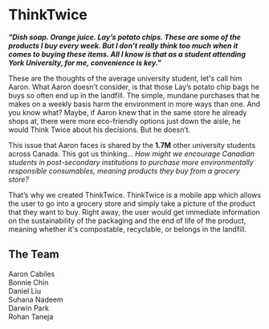 # ThinkTwice

__*"Dish soap. Orange juice. Lay’s potato chips. These are some of the products I buy every week. But I don’t really think too much when it comes to buying these items. All I know is that as a student attending York University, for me, convenience is key."*__

These are the thoughts of the average university student, let's call him Aaron. What Aaron doesn’t consider, is that those Lay’s potato chip bags he buys so often end up in the landfill. The simple, mundane purchases that he makes on a weekly basis harm the environment in more ways than one. And you know what? Maybe, if Aaron knew that in the same store he already shops at, there were more eco-friendly options just down the aisle, he would Think Twice about his decisions. But he doesn’t.

This issue that Aaron faces is shared by the **1.7M** other university students across Canada. This got us thinking… _How might we encourage Canadian students in post-secondary institutions to purchase more environmentally responsible consumables, meaning products they buy from a grocery store?_

That’s why we created ThinkTwice. ThinkTwice is a mobile app which allows the user to go into a grocery store and simply take a picture of the product that they want to buy. Right away, the user would get immediate information on the sustainability of the packaging and the end of life of the product, meaning whether it's compostable, recyclable, or belongs in the landfill.

## The Team  
Aaron Cabiles  
Bonnie Chin  
Daniel Liu  
Suhana Nadeem  
Darwin Park  
Rohan Taneja  
